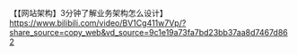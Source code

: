 【【网站架构】3分钟了解业务架构怎么设计】 https://www.bilibili.com/video/BV1Cg411w7Vp/?share_source=copy_web&vd_source=9c1e19a73fa7bd23bb37aa8d7467d862


